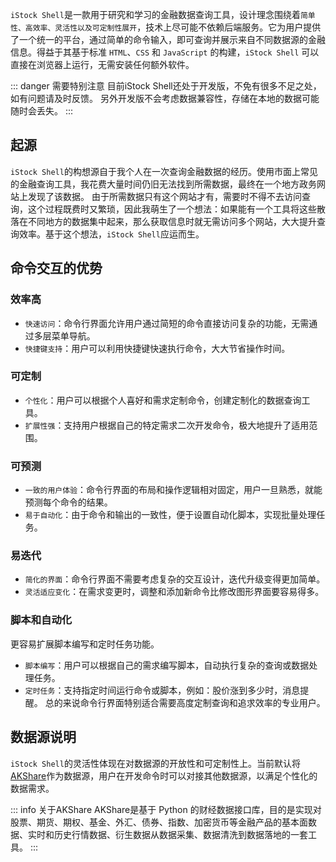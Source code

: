 `iStock Shell`是一款用于研究和学习的金融数据查询工具，设计理念围绕着`简单性、高效率、灵活性以及可定制性展开`，技术上尽可能不依赖后端服务。它为用户提供了一个统一的平台，通过简单的命令输入，即可查询并展示来自不同数据源的金融信息。得益于其基于标准 `HTML`、`CSS` 和 `JavaScript` 的构建，`iStock Shell` 可以直接在浏览器上运行，无需安装任何额外软件。

::: danger 需要特别注意
目前iStock Shell还处于开发版，不免有很多不足之处，如有问题请及时反馈。
另外开发版不会考虑数据兼容性，存储在本地的数据可能随时会丢失。
:::

## 起源

`iStock Shell`的构想源自于我个人在一次查询金融数据的经历。使用市面上常见的金融查询工具，我花费大量时间仍旧无法找到所需数据，最终在一个地方政务网站上发现了该数据。
由于所需数据只有这个网站才有，需要时不得不去访问查询，这个过程既费时又繁琐，因此我萌生了一个想法：如果能有一个工具将这些散落在不同地方的数据集中起来，那么获取信息时就无需访问多个网站，大大提升查询效率。基于这个想法，`iStock Shell`应运而生。

## 命令交互的优势

### 效率高

- `快速访问`：命令行界面允许用户通过简短的命令直接访问复杂的功能，无需通过多层菜单导航。
- `快捷键支持`：用户可以利用快捷键快速执行命令，大大节省操作时间。

### 可定制

- `个性化`：用户可以根据个人喜好和需求定制命令，创建定制化的数据查询工具。
- `扩展性强`：支持用户根据自己的特定需求二次开发命令，极大地提升了适用范围。

### 可预测

- `一致的用户体验`：命令行界面的布局和操作逻辑相对固定，用户一旦熟悉，就能预测每个命令的结果。
- `易于自动化`：由于命令和输出的一致性，便于设置自动化脚本，实现批量处理任务。

### 易迭代

- `简化的界面`：命令行界面不需要考虑复杂的交互设计，迭代升级变得更加简单。
- `灵活适应变化`：在需求变更时，调整和添加新命令比修改图形界面要容易得多。

### 脚本和自动化<Badge type="warning" text="暂未支持" />

更容易扩展脚本编写和定时任务功能。

- `脚本编写`：用户可以根据自己的需求编写脚本，自动执行复杂的查询或数据处理任务。
- `定时任务`：支持指定时间运行命令或脚本，例如：股价涨到多少时，消息提醒。
  总的来说命令行界面特别适合需要高度定制查询和追求效率的专业用户。

## 数据源说明

`iStock Shell`的灵活性体现在对数据源的开放性和可定制性上。当前默认将[AKShare](https://akshare.akfamily.xyz/introduction.html)作为数据源，用户在开发命令时可以对接其他数据源，以满足个性化的数据需求。

::: info 关于AKShare
AKShare是基于 Python 的财经数据接口库，目的是实现对股票、期货、期权、基金、外汇、债券、指数、加密货币等金融产品的基本面数据、实时和历史行情数据、衍生数据从数据采集、数据清洗到数据落地的一套工具。
:::
